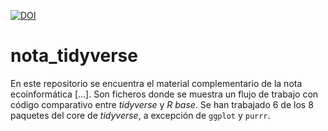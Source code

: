 [![DOI](https://zenodo.org/badge/DOI/10.5281/zenodo.10949684.svg)](https://doi.org/10.5281/zenodo.10949684)

# nota_tidyverse

En este repositorio se encuentra el material complementario de la nota ecoinformática [...]. Son ficheros donde se muestra un flujo de trabajo con código comparativo entre *tidyverse* y *R base*. Se han trabajado 6 de los 8 paquetes del core de *tidyverse*, a excepción de `ggplot` y `purrr`.
